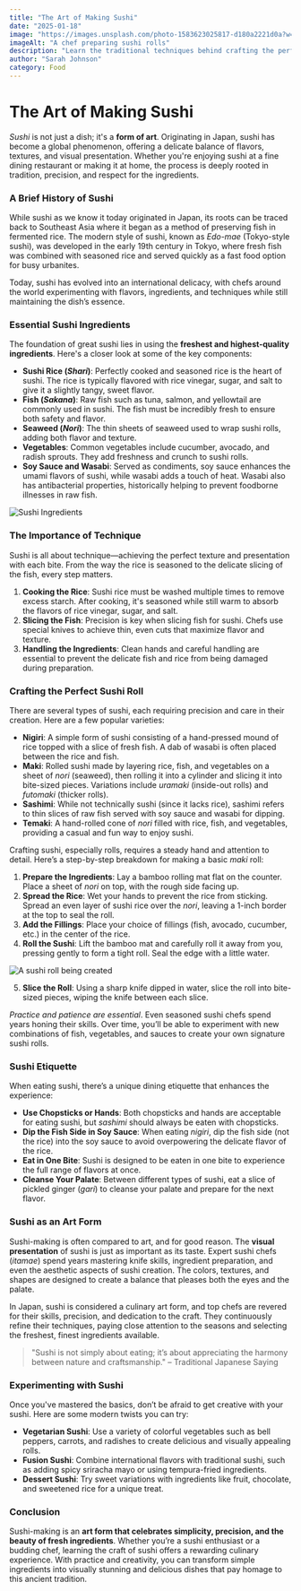 ```yaml
---
title: "The Art of Making Sushi"
date: "2025-01-18"
image: "https://images.unsplash.com/photo-1583623025817-d180a2221d0a?w=250&h=250"
imageAlt: "A chef preparing sushi rolls"
description: "Learn the traditional techniques behind crafting the perfect sushi."
author: "Sarah Johnson"
category: Food
---
```


# The Art of Making Sushi

*Sushi* is not just a dish; it's a **form of art**. Originating in Japan, sushi has become a global phenomenon, offering a delicate balance of flavors, textures, and visual presentation. Whether you're enjoying sushi at a fine dining restaurant or making it at home, the process is deeply rooted in tradition, precision, and respect for the ingredients.

### A Brief History of Sushi
While sushi as we know it today originated in Japan, its roots can be traced back to Southeast Asia where it began as a method of preserving fish in fermented rice. The modern style of sushi, known as *Edo-mae* (Tokyo-style sushi), was developed in the early 19th century in Tokyo, where fresh fish was combined with seasoned rice and served quickly as a fast food option for busy urbanites. 

Today, sushi has evolved into an international delicacy, with chefs around the world experimenting with flavors, ingredients, and techniques while still maintaining the dish’s essence.

### Essential Sushi Ingredients
The foundation of great sushi lies in using the **freshest and highest-quality ingredients**. Here's a closer look at some of the key components:

- **Sushi Rice (*Shari*)**: Perfectly cooked and seasoned rice is the heart of sushi. The rice is typically flavored with rice vinegar, sugar, and salt to give it a slightly tangy, sweet flavor.
- **Fish (*Sakana*)**: Raw fish such as tuna, salmon, and yellowtail are commonly used in sushi. The fish must be incredibly fresh to ensure both safety and flavor.
- **Seaweed (*Nori*)**: The thin sheets of seaweed used to wrap sushi rolls, adding both flavor and texture.
- **Vegetables**: Common vegetables include cucumber, avocado, and radish sprouts. They add freshness and crunch to sushi rolls.
- **Soy Sauce and Wasabi**: Served as condiments, soy sauce enhances the umami flavors of sushi, while wasabi adds a touch of heat. Wasabi also has antibacterial properties, historically helping to prevent foodborne illnesses in raw fish.

![Sushi Ingredients](https://images.unsplash.com/photo-1611143669185-af224c5e3252?w=800)

### The Importance of Technique
Sushi is all about technique—achieving the perfect texture and presentation with each bite. From the way the rice is seasoned to the delicate slicing of the fish, every step matters.

1. **Cooking the Rice**: Sushi rice must be washed multiple times to remove excess starch. After cooking, it's seasoned while still warm to absorb the flavors of rice vinegar, sugar, and salt.
2. **Slicing the Fish**: Precision is key when slicing fish for sushi. Chefs use special knives to achieve thin, even cuts that maximize flavor and texture.
3. **Handling the Ingredients**: Clean hands and careful handling are essential to prevent the delicate fish and rice from being damaged during preparation.

### Crafting the Perfect Sushi Roll
There are several types of sushi, each requiring precision and care in their creation. Here are a few popular varieties:

- **Nigiri**: A simple form of sushi consisting of a hand-pressed mound of rice topped with a slice of fresh fish. A dab of wasabi is often placed between the rice and fish.
- **Maki**: Rolled sushi made by layering rice, fish, and vegetables on a sheet of *nori* (seaweed), then rolling it into a cylinder and slicing it into bite-sized pieces. Variations include *uramaki* (inside-out rolls) and *futomaki* (thicker rolls).
- **Sashimi**: While not technically sushi (since it lacks rice), sashimi refers to thin slices of raw fish served with soy sauce and wasabi for dipping.
- **Temaki**: A hand-rolled cone of *nori* filled with rice, fish, and vegetables, providing a casual and fun way to enjoy sushi.

Crafting sushi, especially rolls, requires a steady hand and attention to detail. Here’s a step-by-step breakdown for making a basic *maki* roll:

1. **Prepare the Ingredients**: Lay a bamboo rolling mat flat on the counter. Place a sheet of *nori* on top, with the rough side facing up.
2. **Spread the Rice**: Wet your hands to prevent the rice from sticking. Spread an even layer of sushi rice over the *nori*, leaving a 1-inch border at the top to seal the roll.
3. **Add the Fillings**: Place your choice of fillings (fish, avocado, cucumber, etc.) in the center of the rice.
4. **Roll the Sushi**: Lift the bamboo mat and carefully roll it away from you, pressing gently to form a tight roll. Seal the edge with a little water.

![A sushi roll being created](https://plus.unsplash.com/premium_photo-1661286643794-7d3751bdc54c?w=800)

5. **Slice the Roll**: Using a sharp knife dipped in water, slice the roll into bite-sized pieces, wiping the knife between each slice.

*Practice and patience are essential*. Even seasoned sushi chefs spend years honing their skills. Over time, you’ll be able to experiment with new combinations of fish, vegetables, and sauces to create your own signature sushi rolls.

### Sushi Etiquette
When eating sushi, there’s a unique dining etiquette that enhances the experience:

- **Use Chopsticks or Hands**: Both chopsticks and hands are acceptable for eating sushi, but *sashimi* should always be eaten with chopsticks.
- **Dip the Fish Side in Soy Sauce**: When eating *nigiri*, dip the fish side (not the rice) into the soy sauce to avoid overpowering the delicate flavor of the rice.
- **Eat in One Bite**: Sushi is designed to be eaten in one bite to experience the full range of flavors at once.
- **Cleanse Your Palate**: Between different types of sushi, eat a slice of pickled ginger (*gari*) to cleanse your palate and prepare for the next flavor.

### Sushi as an Art Form
Sushi-making is often compared to art, and for good reason. The **visual presentation** of sushi is just as important as its taste. Expert sushi chefs (*itamae*) spend years mastering knife skills, ingredient preparation, and even the aesthetic aspects of sushi creation. The colors, textures, and shapes are designed to create a balance that pleases both the eyes and the palate.

In Japan, sushi is considered a culinary art form, and top chefs are revered for their skills, precision, and dedication to the craft. They continuously refine their techniques, paying close attention to the seasons and selecting the freshest, finest ingredients available.

> "Sushi is not simply about eating; it’s about appreciating the harmony between nature and craftsmanship." – Traditional Japanese Saying

### Experimenting with Sushi
Once you've mastered the basics, don’t be afraid to get creative with your sushi. Here are some modern twists you can try:

- **Vegetarian Sushi**: Use a variety of colorful vegetables such as bell peppers, carrots, and radishes to create delicious and visually appealing rolls.
- **Fusion Sushi**: Combine international flavors with traditional sushi, such as adding spicy sriracha mayo or using tempura-fried ingredients.
- **Dessert Sushi**: Try sweet variations with ingredients like fruit, chocolate, and sweetened rice for a unique treat.

### Conclusion
Sushi-making is an **art form that celebrates simplicity, precision, and the beauty of fresh ingredients**. Whether you’re a sushi enthusiast or a budding chef, learning the craft of sushi offers a rewarding culinary experience. With practice and creativity, you can transform simple ingredients into visually stunning and delicious dishes that pay homage to this ancient tradition.


